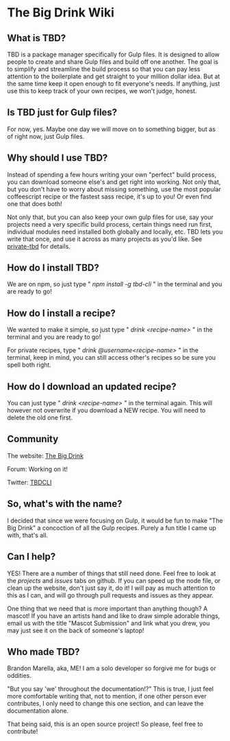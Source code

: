 # The Big Drink Wiki

## What is TBD?
TBD is a package manager specifically for Gulp files. It is designed to allow
  people to create and share Gulp files and build off one another. The goal is to
  simplify and streamline the build process so that you can pay less attention
  to the boilerplate and get straight to your million dollar idea. But at the same
  time keep it open enough to fit everyone's needs. If anything, just use this
  to keep track of your own recipes, we won't judge, honest.

## Is TBD just for Gulp files?
For now, yes. Maybe one day we will move on to something bigger, but
  as of right now, just Gulp files.

## Why should I use TBD?
Instead of spending a few hours writing your own "perfect" build process, you
  can download someone else's and get right into working. Not only that, but you
  don't have to worry about missing something, use the most popular coffeescript
  recipe or the fastest sass recipe, it's up to you! Or even find one that
  does both!

Not only that, but you can also keep your own gulp files for use, say your projects
  need a very specific build process, certain things need run first, individual
  modules need installed both globally and locally, etc. TBD lets you write that
  once, and use it across as many projects as you'd like. See
  [private-tbd](https://github.com/MarellaB/bigdrink/wiki/public-tbd) for details.

## How do I install TBD?
We are on npm, so just type " *npm install -g tbd-cli* " in the terminal and you are
  ready to go!

## How do I install a recipe?
We wanted to make it simple, so just type " *drink &lt;recipe-name&gt;* " in the
  terminal and you are ready to go!

For private recipes, type " *drink @username&lt;recipe-name&gt;* " in the terminal,
  keep in mind, you can still access other's recipes so be sure you spell both right.

## How do I download an updated recipe?
You can just type " *drink &lt;recipe-name&gt;* " in the terminal again.
  This will however not overwrite if you download a NEW recipe. You will need
  to delete the old one first.

## Community
The website: [The Big Drink](#to-website)

Forum: Working on it!

Twitter: [TBDCLI](#https://twitter.com/tbdcli)

## So, what's with the name?
I decided that since we were focusing on Gulp, it would be fun to make "The Big Drink"
  a concoction of all the Gulp recipes. Purely a fun title I came up with, that's
  all.

## Can I help?
YES! There are a number of things that still need done. Feel free to look at the
  *projects* and *issues* tabs on github. If you can speed up the node file, or
  clean up the website, don't just say it, do it! I will pay as much attention
  to this as I can, and will go through pull requests and issues as they appear.

One thing that we need that is more important than anything though? A mascot!
  If you have an artists hand and like to draw simple adorable things, email us
  with the title "Mascot Submission" and link what you drew, you may just see it
  on the back of someone's laptop!

## Who made TBD?
Brandon Marella, aka, ME! I am a solo developer so forgive me for bugs or oddities.

"But you say 'we' throughout the documentation!?" This is true, I just feel
  more comfortable writing that, not to mention, if one other person ever
  contributes, I only need to change this one section, and can leave the
  documentation alone.

That being said, this is an open source project! So please, feel free to contribute!
